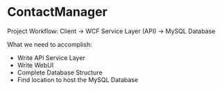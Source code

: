 # ContactManager

Project Workflow:
Client -> WCF Service Layer (API) -> MySQL Database


What we need to accomplish:
- Write API Service Layer
- Write WebUI
- Complete Database Structure
- Find location to host the MySQL Database
